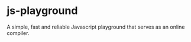 # js-playground
A simple, fast and reliable Javascript playground that serves as an online compiler.
